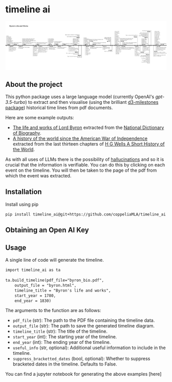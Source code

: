 # timeline ai

![](/assets/byron_screenshot.png)

## About the project

This python package uses a large language model (currently OpenAI's *gpt-3.5-turbo*) to extract and then visualise (using the brilliant [d3-milestones package](https://github.com/walterra/d3-milestones)) historical time lines from pdf documents. 

Here are some example outputs:

- [The life and works of Lord Byron](https://www.coppelia.io/timeline_ai/byron.html) extracted from the [National Dictionary of Biography](https://www.coppelia.io/timeline_ai/byron_bio.pdf#page=1).
- [A history of the world since the American War of Independence](https://www.coppelia.io/timeline_ai/short_history.html) extracted from the last thirteen chapters of [H G Wells A Short History of the World](https://www.coppelia.io/timeline_ai/shotw_chap_64_onwards.pdf).

As with all uses of LLMs there is the possibility of [hallucinations](https://en.wikipedia.org/wiki/Hallucination_(artificial_intelligence)) and so it is crucial that the information is verifiable. You can do this by clicking on each event on the timeline. You will then be taken to the page of the pdf from which the event was extracted.

## Installation

Install using pip

```
pip install timeline_ai@git+https://github.com/coppeliaMLA/timeline_ai
```

## Obtaining an Open AI Key

## Usage

A single line of code will generate the timeline.

```
import timeline_ai as ta

ta.build_timeline(pdf_file="byron_bio.pdf",
    output_file = "byron.html",
    timeline_title = "Byron's life and works",
    start_year = 1780,
    end_year = 1830)
```

The arguments to the function are as follows:

- `pdf_file` (str): The path to the PDF file containing the timeline data.
- `output_file` (str): The path to save the generated timeline diagram.
- `timeline_title` (str): The title of the timeline.
- `start_year` (int): The starting year of the timeline.
- `end_year` (int): The ending year of the timeline.
- `useful_info` (str, optional): Additional useful information to include in the timeline.
- `suppress_bracketted_dates` (bool, optional): Whether to suppress bracketed dates in the timeline. Defaults to False.
       
You can find a jupyter notebook for generating the above examples [here]
